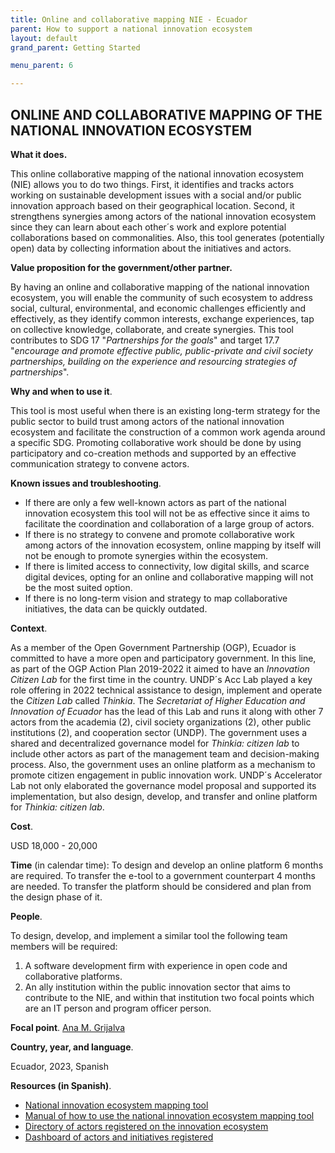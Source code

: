 ```yaml
---
title: Online and collaborative mapping NIE - Ecuador
parent: How to support a national innovation ecosystem
layout: default
grand_parent: Getting Started

menu_parent: 6

---
```


## ONLINE AND COLLABORATIVE MAPPING OF THE NATIONAL INNOVATION ECOSYSTEM

**What it does.**

This online collaborative mapping of the national innovation ecosystem (NIE) allows you to do two things. First, it identifies and tracks actors working on sustainable development issues with a social and/or public innovation approach based on their geographical location. Second, it strengthens synergies among actors of the national innovation ecosystem since they can learn about each other´s work and explore potential collaborations based on commonalities. Also, this tool generates (potentially open) data by collecting information about the initiatives and actors.

**Value proposition for the government/other partner.**

By having an online and collaborative mapping of the national innovation ecosystem, you will enable the community of such ecosystem to address social, cultural, environmental, and economic challenges efficiently and effectively, as they identify common interests, exchange experiences, tap on collective knowledge, collaborate, and create synergies. This tool contributes to SDG 17 "_Partnerships for the goals_" and target 17.7 "_encourage and promote effective public, public-private and civil society partnerships, building on the experience and resourcing strategies of partnerships_".

**Why and when to use it**.

This tool is most useful when there is an existing long-term strategy for the public sector to build trust among actors of the national innovation ecosystem and facilitate the construction of a common work agenda around a specific SDG. Promoting collaborative work should be done by using participatory and co-creation methods and supported by an effective communication strategy to convene actors.

**Known issues and troubleshooting**.

- If there are only a few well-known actors as part of the national innovation ecosystem this tool will not be as effective since it aims to facilitate the coordination and collaboration of a large group of actors.
- If there is no strategy to convene and promote collaborative work among actors of the innovation ecosystem, online mapping by itself will not be enough to promote synergies within the ecosystem.
- If there is limited access to connectivity, low digital skills, and scarce digital devices, opting for an online and collaborative mapping will not be the most suited option.
- If there is no long-term vision and strategy to map collaborative initiatives, the data can be quickly outdated.

**Context**.

As a member of the Open Government Partnership (OGP), Ecuador is committed to have a more open and participatory government. In this line, as part of the OGP Action Plan 2019-2022 it aimed to have an _Innovation Citizen Lab_ for the first time in the country. UNDP´s Acc Lab played a key role offering in 2022 technical assistance to design, implement and operate the _Citizen Lab_ called _Thinkia_. The _Secretariat of Higher Education and Innovation of Ecuador_ has the lead of this Lab and runs it along with other 7 actors from the academia (2), civil society organizations (2), other public institutions (2), and cooperation sector (UNDP). The government uses a shared and decentralized governance model for _Thinkia: citizen lab_ to include other actors as part of the management team and decision-making process. Also, the government uses an online platform as a mechanism to promote citizen engagement in public innovation work. UNDP´s Accelerator Lab not only elaborated the governance model proposal and supported its implementation, but also design, develop, and transfer and online platform for _Thinkia: citizen lab_.

**Cost**.

USD 18,000 - 20,000

**Time** (in calendar time): To design and develop an online platform 6 months are required. To transfer the e-tool to a government counterpart 4 months are needed. To transfer the platform should be considered and plan from the design phase of it.

**People**.

To design, develop, and implement a similar tool the following team members will be required:

1. A software development firm with experience in open code and collaborative platforms.
2. An ally institution within the public innovation sector that aims to contribute to the NIE, and within that institution two focal points which are an IT person and program officer person.

**Focal point**. [Ana M. Grijalva](/contributors/Ana-Grijalva.html)

**Country, year, and language**.

Ecuador, 2023, Spanish

**Resources (in Spanish)**.

- [National innovation ecosystem mapping tool](https://devthinkia.hanansoft.com/iniciativasmapa)
- [Manual of how to use the national innovation ecosystem mapping tool](https://devthinkia.hanansoft.com/sites/default/files/2023-04/01.%20Instructivo%20iniciativas.pdf)
- [Directory of actors registered on the innovation ecosystem](https://devthinkia.hanansoft.com/iniciativas)
- [Dashboard of actors and initiatives registered](https://devthinkia.hanansoft.com/analitica)
